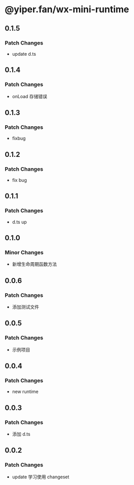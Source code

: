 # @yiper.fan/wx-mini-runtime

## 0.1.5

### Patch Changes

- update d.ts

## 0.1.4

### Patch Changes

- onLoad 存储错误

## 0.1.3

### Patch Changes

- fixbug

## 0.1.2

### Patch Changes

- fix bug

## 0.1.1

### Patch Changes

- d.ts up

## 0.1.0

### Minor Changes

- 新增生命周期函数方法

## 0.0.6

### Patch Changes

- 添加测试文件

## 0.0.5

### Patch Changes

- 示例项目

## 0.0.4

### Patch Changes

- new runtime

## 0.0.3

### Patch Changes

- 添加 d.ts

## 0.0.2

### Patch Changes

- update 学习使用 changeset
